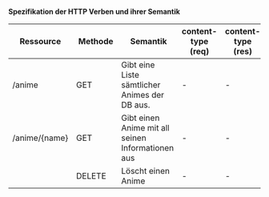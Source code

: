 **Spezifikation der HTTP Verben und ihrer Semantik**

| Ressource | Methode | Semantik | content-type (req) | content-type (res) |                                                        
| -------- | ------ | ---------------------------------------- | --------------- | --------------- |
| /anime | GET | Gibt eine Liste sämtlicher Animes der DB aus. | - | - |
| /anime/{name} | GET | Gibt einen Anime mit all seinen Informationen aus | - | - |
|               | DELETE | Löscht einen Anime | - | - |
